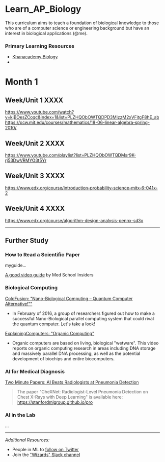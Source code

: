 # Learn_AP_Biology

This curriculum aims to teach a foundation of biological knowledge to those who are of a computer science or engineering background but have an interest in biological applications (@me).

### Primary Learning Resources
- [Khanacademy Biology](https://www.khanacademy.org/science/biology)
-


# Month 1

## Week/Unit 1 XXXX
https://www.youtube.com/watch?v=kjBOesZCoqc&index=1&list=PLZHQObOWTQDPD3MizzM2xVFitgF8hE_ab
https://ocw.mit.edu/courses/mathematics/18-06-linear-algebra-spring-2010/
## Week/Unit 2 XXXX
https://www.youtube.com/playlist?list=PLZHQObOWTQDMsr9K-rj53DwVRMYO3t5Yr
## Week/Unit 3 XXXX
https://www.edx.org/course/introduction-probability-science-mitx-6-041x-2
## Week/Unit 4 XXXX
https://www.edx.org/course/algorithm-design-analysis-pennx-sd3x

---
## Further Study
### How to Read a Scientific Paper

myguide...

[A good video guide](https://www.youtube.com/watch?v=JhyCDAi6NKM) by Med School Insiders

### Biological Computing
[ColdFusion: "Nano-Biological Computing – Quantum Computer Alternative!""](https://www.youtube.com/watch?v=xcHcNyC6O84)
- In February of 2016, a group of researchers figured out how to make a successful Nano-Biological parallel computing system that could rival the quantum computer. Let's take a look!

[ExplainingComputers: "Organic Computing"](https://www.youtube.com/watch?v=F7REp0Y9edA)
- Organic computers are based on living, biological "wetware". This video reports on organic computing research in areas including DNA storage and massively parallel DNA processing, as well as the potential development of biochips and entire biocomputers.

### AI for Medical Diagnosis
[Two Minute Papers: AI Beats Radiologists at Pneumonia Detection](https://www.youtube.com/watch?v=QmIM24JDE3A)

>The paper "CheXNet: Radiologist-Level Pneumonia Detection on Chest X-Rays with Deep Learning" is available here:
https://stanfordmlgroup.github.io/pro
### AI in the Lab

...

---
*Additional Resources:*
- People in ML to [follow on Twitter](https://www.quora.com/Who-should-I-follow-on-Twitter-to-get-useful-and-reliable-machine-learning-information "Quora.com")
- Join the ["Wizards" Slack channel](http://wizards.herokuapp.com/ "Herokuapp.com")
